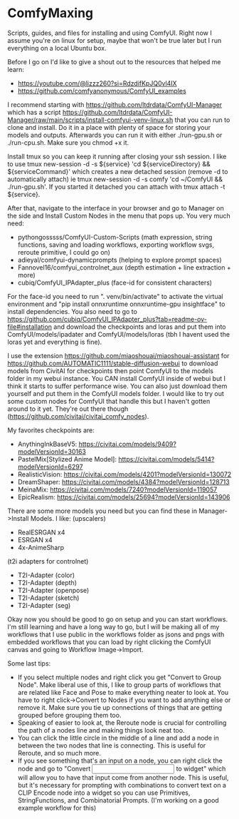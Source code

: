 # ComfyMaxing
Scripts, guides, and files for installing and using ComfyUI.
Right now I assume you're on linux for setup, maybe that won't be true later but I run everything on a local Ubuntu box.

Before I go on I'd like to give a shout out to the resources that helped me learn:
- https://youtube.com/@lizzz260?si=RdzdifKpJQ0vl4IX
- https://github.com/comfyanonymous/ComfyUI_examples
  
I recommend starting with https://github.com/ltdrdata/ComfyUI-Manager which has a script https://github.com/ltdrdata/ComfyUI-Manager/raw/main/scripts/install-comfyui-venv-linux.sh that you can run to clone and install. Do it in a place with plenty of space for storing your models and outputs. Afterwards you can run it with either ./run-gpu.sh or ./run-cpu.sh. Make sure you chmod +x it.

Install tmux so you can keep it running after closing your ssh session. I like to use tmux new-session -d -s ${service} 'cd ${serviceDirectory} && ${serviceCommand}' which creates a new detached session (remove -d to automatically attach) ie tmux new-session -d -s comfy 'cd ~/ComfyUI && ./run-gpu.sh'. If you started it detached you can attach with tmux attach -t ${service}.

After that, navigate to the interface in your browser and go to Manager on the side and Install Custom Nodes in the menu that pops up. You very much need:
- pythongosssss/ComfyUI-Custom-Scripts (math expression, string functions, saving and loading workflows, exporting workflow svgs, reroute primitive, I could go on)
- adieyal/comfyui-dynamicprompts (helping to explore prompt spaces)
- Fannovel16/comfyui_controlnet_aux (depth estimation + line extraction + more)
- cubiq/ComfyUI_IPAdapter_plus (face-id for consistent characters)

For the face-id you need to run ". venv/bin/activate" to activate the virtual environment and "pip install onnxruntime onnxruntime-gpu insightface" to install dependencies. You also need to go to https://github.com/cubiq/ComfyUI_IPAdapter_plus?tab=readme-ov-file#installation and download the checkpoints and loras and put them into ComfyUI/models/ipadater and ComfyUI/models/loras (tbh I havent used the loras yet and everything is fine).

I use the extension https://github.com/miaoshouai/miaoshouai-assistant for https://github.com/AUTOMATIC1111/stable-diffusion-webui to download models from CivitAI for checkpoints then point ComfyUI to the models folder in my webui instance. You CAN install ComfyUI inside of webui but I think it starts to suffer performance wise. You can also just download them yourself and put them in the ComfyUI models folder. I would like to try out some custom nodes for ComfyUI that handle this but I haven't gotten around to it yet. They're out there though (https://github.com/civitai/civitai_comfy_nodes).

My favorites checkpoints are:
- AnythingInkBaseV5: https://civitai.com/models/9409?modelVersionId=30163
- PastelMix[Stylized Anime Model]: https://civitai.com/models/5414?modelVersionId=6297
- RealisticVision: https://civitai.com/models/4201?modelVersionId=130072
- DreamShaper: https://civitai.com/models/4384?modelVersionId=128713
- MeinaMix: https://civitai.com/models/7240?modelVersionId=119057
- EpicRealism: https://civitai.com/models/25694?modelVersionId=143906

There are some more models you need but you can find these in Manager->Install Models. I like:
(upscalers)
- RealESRGAN x4
- ESRGAN x4
- 4x-AnimeSharp
  
(t2i adapters for controlnet)
- T2I-Adapter (color)
- T2I-Adapter (depth)
- T2I-Adapter (openpose)
- T2I-Adapter (sketch)
- T2I-Adapter (seg)

Okay now you should be good to go on setup and you can start workflows. I'm still learning and have a long way to go, but I will be making all of my workflows that I use public in the workflows folder as jsons and pngs with embedded workflows that you can load by right clicking the ComfyUI canvas and going to Workflow Image->Import. 

Some last tips: 
- If you select multiple nodes and right click you get "Convert to Group Node". Make liberal use of this, I like to group parts of workflows that are related like Face and Pose to make everything neater to look at. You have to right click->Convert to Nodes if you want to add anything else or remove it. Make sure you tie up connections of things that are getting grouped before grouping them too. 
- Speaking of easier to look at, the Reroute node is crucial for controlling the path of a nodes line and making things look neat too.
- You can click the little circle in the middle of a line and add a node in between the two nodes that line is connecting. This is useful for Reroute, and so much more.
- If you see something that's an input on a node, you can right click the node and go to "Convert <input> to widget" which will allow you to have that input come from another node. This is useful, but it's necessary for prompting with combinations to convert text on a CLIP Encode node into a widget so you can use Primitives, StringFunctions, and Combinatorial Prompts. (I'm working on a good example workflow for this)
